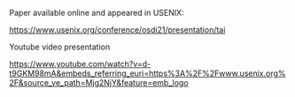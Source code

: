 Paper available online and appeared in USENIX:

https://www.usenix.org/conference/osdi21/presentation/tai

Youtube video presentation

https://www.youtube.com/watch?v=d-t9GKM98mA&embeds_referring_euri=https%3A%2F%2Fwww.usenix.org%2F&source_ve_path=Mjg2NjY&feature=emb_logo
